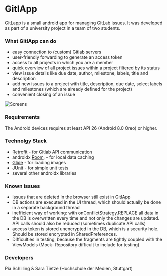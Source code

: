 # GitlApp

GitLapp is a small android app for managing GitLab issues. It was developed as part of a university project in a team of two students. 



### What GitlApp can do

- easy connection to (custom) Gitlab servers 
- user-friendly forwarding to generate an access token
- access to all projects in which you are a member 
- quick overview of all project issues within a project filtered by its status
- view issue details like due date, author, milestone, labels, title and description
- add new issues to a project with title, description, due date, select labels and milestones (which are already defined for the project) 
- convenient closing of an issue

![Screens](https://user-images.githubusercontent.com/96486990/157705869-31e6f385-f365-49e2-8c67-3e7a899c819b.png)


### Requirements

The Android devices requires at least API 26 (Android 8.0 Oreo) or higher. 

### Technolgy Stack
 
 - [Retrofit](https://square.github.io/retrofit/) - for Gitlab API communication
 - androidx [Room](https://developer.android.com/jetpack/androidx/releases/room), - for local data caching 
 - [Glide](https://github.com/bumptech/glide) - for loading images
 - [JUnit](https://junit.org/junit5/) - for simple unit tests
 - several other androidx libraries 

### Known issues

- Issues that are deleted in the browser still exist in GitlApp
- DB actions are executed in the UI thread, which should actually be done in a separate background thread
- inefficient way of working: with onConflictStrategy.REPLACE all data in the DB is overwritten every time and not only the changes are updated. API calls should also be reduced (sometimes duplicate API calls)
- access token is stored unencrypted in the DB, which is a security hole. Should be stored encrypted in SharedPreferences.
- Difficulties in testing, because the fragments are tightly coupled with the ViewModels (Mock- Repository difficult to include for testing)



### Developers

Pia Schilling & Sara Tietze (Hochschule der Medien, Stuttgart)

